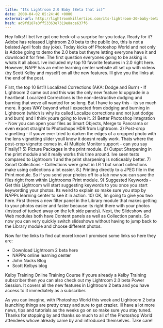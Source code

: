 ```yaml
---
title: "Its Lightroom 2.0 Baby (Beta that is)"
date: 2008-04-02 05:24:40 +0000
external-url: http://lightroomkillertips.com/its-lightroom-20-baby-beta-that-is/
hash: ad9fd187a3ff53363e7319e8ace637f6
---
```


Hey folks! I bet Ive got one heck-of-a surprise for you today. Ready for it? Adobe has released Lightroom 2.0 beta to the public (no, this is not a belated April fools day joke). Today kicks off Photoshop World and not only is Adobe going to demo the 2.0 beta but theyre letting everyone have it and download it for free. The first question everyones going to be asking is whats it all about. Ive included my top 10 favorite features in 2.0 right here. However, NAPP has an entire learning center website all set up with videos (by Scott Kelby and myself) on all the new features. Ill give you the links at the end of the post.

First, the top 10 list1) Localized Corrections (AKA: Dodge and Burn) - If Lightroom 2 came out and this was the only new feature Id upgrade in a heartbeat. Localized Corrections is the non-destructive dodging and burning that weve all wanted for so long. But I have to say this - its so much more. It goes WAY beyond what I expected from dodging and burning in Lightroom (which is why its called Localize corrections and not just dodge and burn) and I think youre going to love it.
2) Better Photoshop Integration - Now you can open your files as Smart Objects, Merge to Panorama or even export straight to Photoshops HDR from Lightroom.
3) Post-crop vignetting - if youve ever tried to darken the edges of a cropped photo with the lens vignetting slider youll know it doesnt really work. Thats where the post-crop vignette comes in.
4) Multiple Monitor support - can you say Finally!?
5) Picture Packages in the print module.
6) Output Sharpening in the print module and it really works this time around. Ive seen tests compared to Lightroom 1 and the print sharpening is noticeably better.
7) Smart Collections - Collections were great in LR 1 but smart collections make using collections a lot easier.
8.) Printing directly to a JPEG file in the Print module. So if you send your photos off to a lab now you can save the files right from within Lightrooms Print module.
9) Suggested Keywords - Get this Lightroom will start suggesting keywords to you once you start keywording your photos. Its weird to explain so make sure you stop by NAPPs learning center to see it in action.
10) OK, Im going to give you two here. First theres a new filter panel in the Library module that makes getting to your photos easier and faster because its right there with your photos (instead of tucked away on the left side panels). Next, the Slideshow and Web modules both have Content panels as well as Collection panels. So now you can very quickly switch slideshows without having to jump back to the Library module and choose different photos. 

Now for the links to find out moreI know I promised some links so here they are:
- Download Lightroom 2 beta here
- NAPPs online learning center
- John Nacks Blog
- Scott Kelbys blog

Kelby Training Online Training Course
If youre already a Kelby Training subscriber then you can also check out my Lightroom 2.0 beta Power Session. It covers all the new features in Lightroom 2 beta and you have access to it immediately as a subscriber.

As you can imagine, with Photoshop World this week and Lightroom 2 beta launching things are pretty crazy and sure to get crazier. Ill have a lot more news, tips and tutorials as the weeks go on so make sure you stay tuned. Thanks for stopping by and thanks so much to all of the Photoshop World attendees whove already came by and introduced themselves. Take care!
